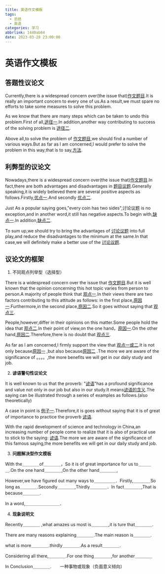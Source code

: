 ```yaml
---
title: 英语作文模板
tags:
  - 总结
  - 英语
categories: 学习
abbrlink: 1440ab84
date: 2023-03-28 23:00:00
---
```

# 英语作文模板

## **答题性议论文**

Currently,there is a widespread concern over(the issue that)<u>作文题目</u>.It is really an important concern to every one of us.As a result,we must spare no efforts to take some measures to solve this problem.

As we know that there are many steps which can be taken to undo this problem.First of all,<u>途径一</u>.In  addition,another way contributing to success of the solving problem is <u>途径二</u>.

Above all,to solve the problem of <u>作文题目</u>,we should find a number of various ways.But as far as I am concerned,I would prefer to solve the problem in this way,that is to say,<u>方法</u>.

## **利弊型的议论文**

Nowadays,there is a widespread concern over(the issue that)<u>作文题目</u>.In fact,there are both advantages and disadvantages in <u>题目议题</u>.Generally speaking,it is widely believed there are several positive aspects as follows.Firstly,<u>优点一</u>.And secondly <u>优点二</u>.

Just As a popular saying goes,"every coin has two sides",讨论议题 is no exception,and in another word,it still has negative aspects.To begin with,<u>缺点一</u>.In  addition,<u>缺点二</u>.

To sum up,we should try to bring the advantages of <u>讨论议题</u> into full play,and reduce the disadvantages to the minimum at the same.In that case,we will definitely make a better use of the <u>讨论议题</u>.

## **议论文的框架**

1. 不同观点列举型（选择型）

There is a widespread concern over the issue that <u>作文题目</u>.But it is well known that the opinion concerning this hot topic varies from person to person.A majority of people think that <u>观点一</u>.In their views there are two factors contributing to this attitude as follows: in the first place,<u>原因一</u>.Furthermore,in the second place,<u>原因二</u>.So it goes without saying that <u>观点三</u>.

People,however,differ in their opinions on this matter.Some people hold the idea that <u>观点二</u>.In their point of view,on the one hand，<u>原因一</u>.On the other hand,<u>原因二</u>.Therefore,there is no doubt that <u>观点三</u>.

As far as I am concerned,I firmly support the view that <u>观点一或二</u>.It is not only because<u>原因一</u> ,but also because<u>原因二</u> .The more we are aware of the significance of 。。。。,the more benefits we will get in our daily study and job.

2. **谚语警句性议论文**

It is well known to us that the proverb: "<u>谚语</u>"has a profound significance and value not only in our job but also in our study.It means<u>谚语的含义</u>.The saying can be illustrated through a series of examples as follows.(also theoretically)

A case in point is <u>例子一</u>.Therefore,it is goes without saying that it is of great of importance to practice the proverb <u>谚语</u>.

With the rapid development of science and technology in China,an increasing number of people come to realize that it is also of practical use to stick to the saying: <u>谚语</u>.The more we are aware of the significance of this famous saying,the more benefits we will get in our daily study and job.

3. **问题解决型作文模板**

With the＿＿＿＿of＿＿＿＿，So it is of great importance for us to＿＿＿＿.On the one hand＿＿＿＿,On the other hand＿＿＿＿,

However,we have figured out many ways to＿＿＿＿＿．Firstly,＿＿＿＿So long as＿＿＿＿.Secondly＿＿＿＿,Thirdly＿＿＿＿．In fact＿＿＿＿,That is because＿＿＿＿.

In a word,＿＿＿＿＿＿＿＿．

4. **现象说明文**

Recently＿＿＿＿ ,what amazes us most is＿＿＿＿,it is ture that＿＿＿＿.

There are many reasons explaining＿＿＿＿.The main reason is＿＿＿＿.

what is more＿＿＿＿.thirdly＿＿＿＿.As a result＿＿＿＿.

Considering all there,＿＿＿＿.For one thing＿＿＿＿,for another＿＿＿＿

In Conclusion＿＿＿＿.　　一种事物或现象（负面意义倾向）